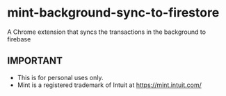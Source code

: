 # mint-background-sync-to-firestore
A Chrome extension that syncs the transactions in the background to firebase

## IMPORTANT
* This is for personal uses only.
* Mint is a registered trademark of Intuit at https://mint.intuit.com/


